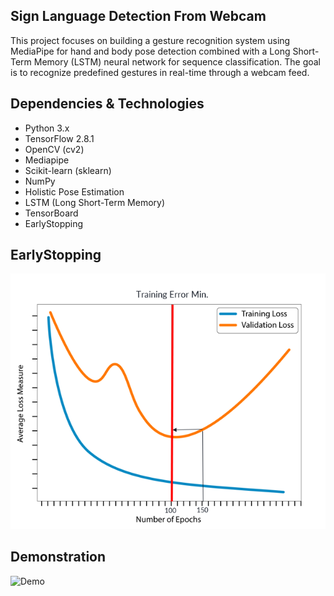 ## Sign Language Detection From Webcam
 This project focuses on building a gesture recognition system using MediaPipe for hand and body pose detection combined with a Long Short-Term Memory (LSTM) neural network for sequence classification. The goal is to recognize predefined gestures in real-time through a webcam feed.

## Dependencies & Technologies

- Python 3.x
- TensorFlow 2.8.1
- OpenCV (cv2)
- Mediapipe
- Scikit-learn (sklearn)
- NumPy
- Holistic Pose Estimation
- LSTM (Long Short-Term Memory)
- TensorBoard
- EarlyStopping

## EarlyStopping

!["EarlyStopping"](https://github.com/IlkerDEMIR-s/SignLanguageDetectionFromWebcam/blob/main/document/es.png)

## Demonstration

![Demo](https://github.com/IlkerDEMIR-s/SignLanguageDetectionFromWebcam/assets/115078996/632a5133-1f72-4ba3-b4ba-aefe897c0772)

